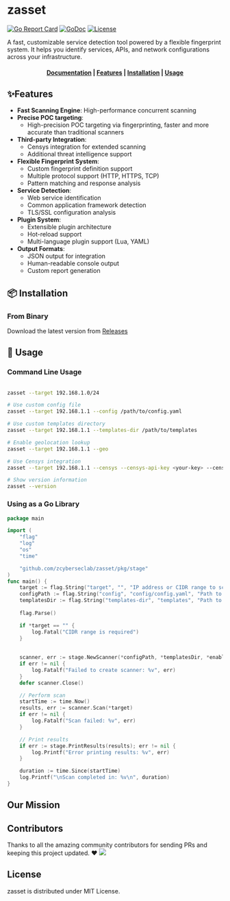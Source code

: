# zasset

[![Go Report Card](https://goreportcard.com/badge/github.com/zcyberseclab/zasset)](https://goreportcard.com/report/github.com/zcyberseclab/zasset)
[![GoDoc](https://godoc.org/github.com/zcyberseclab/zasset?status.svg)](https://godoc.org/github.com/zcyberseclab/zasset)
[![License](https://img.shields.io/github/license/zcyberseclab/zasset)](https://github.com/zcyberseclab/zasset/blob/main/LICENSE)

A fast, customizable service detection tool powered by a flexible fingerprint system. It helps you identify services, APIs, and network configurations across your infrastructure.

<h4 align="center">
  <a href="https://github.com/zcyberseclab/zasset/wiki">Documentation</a> |
  <a href="#-features">Features</a> |
  <a href="#-installation">Installation</a> |
  <a href="#-usage">Usage</a>
</h4>

## ✨Features

- **Fast Scanning Engine**: High-performance concurrent scanning
- **Precise POC targeting**: 
  - High-precision POC targeting via fingerprinting, faster and more accurate than traditional scanners
- **Third-party Integration**:
  - Censys integration for extended scanning
  - Additional threat intelligence support
- **Flexible Fingerprint System**: 
  - Custom fingerprint definition support
  - Multiple protocol support (HTTP, HTTPS, TCP)
  - Pattern matching and response analysis
- **Service Detection**:
  - Web service identification
  - Common application framework detection
  - TLS/SSL configuration analysis
- **Plugin System**:
  - Extensible plugin architecture
  - Hot-reload support
  - Multi-language plugin support (Lua, YAML)
- **Output Formats**:
  - JSON output for integration
  - Human-readable console output
  - Custom report generation

## 📦 Installation

### From Binary

Download the latest version from [Releases](https://github.com/zcyberseclab/zasset/releases)

## 🚀 Usage

### Command Line Usage

```bash
 
zasset --target 192.168.1.0/24

# Use custom config file
zasset --target 192.168.1.1 --config /path/to/config.yaml

# Use custom templates directory
zasset --target 192.168.1.1 --templates-dir /path/to/templates

# Enable geolocation lookup
zasset --target 192.168.1.1 --geo

# Use Censys integration
zasset --target 192.168.1.1 --censys --censys-api-key <your-key> --censys-secret <your-secret>

# Show version information
zasset --version
```

### Using as a Go Library

```go
package main

import (
	"flag"
	"log"
	"os"
	"time"

	"github.com/zcyberseclab/zasset/pkg/stage"
)
func main() {
	target := flag.String("target", "", "IP address or CIDR range to scan")
	configPath := flag.String("config", "config/config.yaml", "Path to config file")
	templatesDir := flag.String("templates-dir", "templates", "Path to templates directory")
	 
	flag.Parse()

	if *target == "" {
		log.Fatal("CIDR range is required")
	}
 
 
	scanner, err := stage.NewScanner(*configPath, *templatesDir, *enableGeo, *enableCensys, *censysAPIKey, *censysSecret)
	if err != nil {
		log.Fatalf("Failed to create scanner: %v", err)
	}
	defer scanner.Close()

	// Perform scan
	startTime := time.Now()
	results, err := scanner.Scan(*target)
	if err != nil {
		log.Fatalf("Scan failed: %v", err)
	}

	// Print results
	if err := stage.PrintResults(results); err != nil {
		log.Printf("Error printing results: %v", err)
	}

	duration := time.Since(startTime)
	log.Printf("\nScan completed in: %v\n", duration)
}
```

## Our Mission
 


## Contributors
Thanks to all the amazing community contributors for sending PRs and keeping this project updated. ❤️
<a href="https://github.com/zcyberseclab/zasset/graphs/contributors">
  <img src="https://contrib.rocks/image?repo=zcyberseclab/zasset" />
</a>

## License
zasset is distributed under MIT License.
